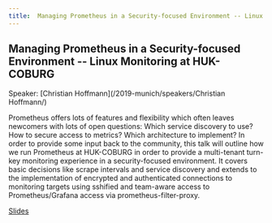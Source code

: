 ```yaml
---
title:  Managing Prometheus in a Security-focused Environment -- Linux Monitoring at HUK-COBURG
---
```


## Managing Prometheus in a Security-focused Environment -- Linux Monitoring at HUK-COBURG

Speaker: [Christian Hoffmann](/2019-munich/speakers/Christian Hoffmann/)

Prometheus offers lots of features and flexibility which often leaves newcomers with lots of open questions: Which service discovery to use? How to secure access to metrics? Which architecture to implement?  In order to provide some input back to the community, this talk will outline how we run Prometheus at HUK-COBURG in order to provide a multi-tenant turn-key monitoring experience in a security-focused environment. It covers basic decisions like scrape intervals and service discovery and extends to the implementation of encrypted and authenticated connections to monitoring targets using sshified and team-aware access to Prometheus/Grafana access via prometheus-filter-proxy.

[Slides](/2019-munich/slides/managing-prometheus-in-a-security-focused-environment-linux-monitoring-at-huk-coburg.pdf)
